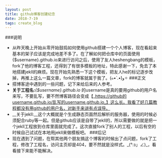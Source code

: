```yaml
---
layout: post
title: github博客创建纪念
date: 2018-7-19
tags: create_blog
---
```

###说明
- 从昨天晚上开始从零开始鼓捣如何使用github搭建一个个人博客，现在看起来基本的架子应该是完成地差不多了。在了解如何把仓库中的页面使用{$username}.github.io来进行访问之后，使用了友人heshengbang的模板，fork了他的博客工程，还得到了有很多模板的地址，特此感谢一下，免去了本地搭建jekll的麻烦。现在开始先熟悉一下这个模板，把友人he的标记逐步改掉，再推上这么一篇文章，fork的博客就属于我了。(๑•̀ .•́)و✧
###正文
- 搭博客途中遇到的一些问题，记下来给后来的人参考。
 - __关于工程名:___{$username}.github.io_ 的username是真的要用github的用户名来写，不要乱写，要不然博客路径会变成【_https://github的username.github.io/乱写的username.github.io_】这么长。我看了好几篇教程都没有用github的用户名，对新手来讲有点误导。
 - __关于jekll:__这个大概就是个生成静态页面然后解析的服务器，使用的时候必须配合ruby等一起。但是github应该是自带了jekll的，所以需要做的就是把一个jekll工程放到仓库里面就完成了。这次直接fork了别人的工程，以后有空的时候自己试试在本地用jekll来做模板吧。
 ###后记 
 - 现在遇到了问题，在帮其他两个朋友搞这个博客的时候出了点问题，fork了工程，修改了工程名，访问主页却是404，要不然就是没样式。\_(°:з」∠)\_，看看接下来能不能解决。